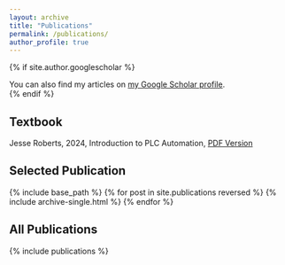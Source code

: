```yaml
---
layout: archive
title: "Publications"
permalink: /publications/
author_profile: true
---
```


{% if site.author.googlescholar %}
  <div class="wordwrap">You can also find my articles on <a href="{{site.author.googlescholar}}">my Google Scholar profile</a>.</div>
{% endif %}

## Textbook

Jesse Roberts, 2024, Introduction to PLC Automation, [PDF Version](/files/Introduction_to_PLC_Automation.pdf)

## Selected Publication 

{% include base_path %}
{% for post in site.publications reversed %}
  {% include archive-single.html %}
{% endfor %}

## All Publications

{% include publications %}


